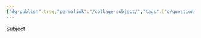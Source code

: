 ```yaml
---
{"dg-publish":true,"permalink":"/collage-subject/","tags":["c/question-mark","c/woman","c/tree","c/shadow","c/black","c/flat-background","c/AR"],"created":"2024-01-09T09:05:03.202-05:00","updated":"2024-01-09T09:05:49.292-05:00"}
---
```



[Subject](https://www.instagram.com/p/C0fbDMDR3po/)
